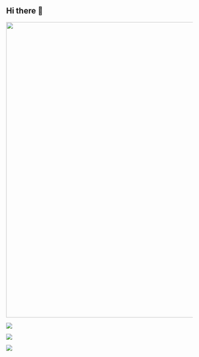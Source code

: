 ## Hi there 👋

<div id="header" align="center">
  <img decoding="async" src="https://epnecuador-my.sharepoint.com/:i:/g/personal/ariel_rosero_epn_edu_ec/ER2tlcK-IGRPkxZWKWPhVZ8BxIpOLPPjKomz4FMvfA4mPg?e=Uuypf6" width="800"/>
</div>

[![](https://img.shields.io/badge/LinkedIn-0077B5?style=for-the-badge&logo=linkedin&logoColor=white)](https://www.linkedin.com/in/noelianav/)

  [![](https://img.shields.io/badge/YouTube-red?style=for-the-badge&logo=youtube&logoColor=white)](https://www.youtube.com/channel/UCr6HdsNDgddt6rDGDdNaIpA)

[![](https://img.shields.io/badge/Página_Web-yelow?style=for-the-badge&logo=medium&logoColor=white)](https://www.noelia-navarro.com/)

<!--
**Arie27R/Arie27R** is a ✨ _special_ ✨ repository because its `README.md` (this file) appears on your GitHub profile.

Here are some ideas to get you started:

- 🔭 I’m currently working on ...
- 🌱 I’m currently learning ...
- 👯 I’m looking to collaborate on ...
- 🤔 I’m looking for help with ...
- 💬 Ask me about ...
- 📫 How to reach me: ...
- 😄 Pronouns: ...
- ⚡ Fun fact: ...
-->
